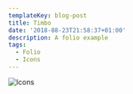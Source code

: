 ```yaml
---
templateKey: blog-post
title: Timbo
date: '2018-08-23T21:58:37+01:00'
description: A folio example
tags:
  - Folio
  - Icons
---
```

![Icons](/img/animal-icon-set.jpg)
